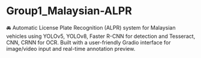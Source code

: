 # Group1_Malaysian-ALPR
🚘 Automatic License Plate Recognition (ALPR) system for Malaysian vehicles using YOLOv5, YOLOv8, Faster R-CNN for detection and Tesseract, CNN, CRNN for OCR. Built with a user-friendly Gradio interface for image/video input and real-time annotation preview.

